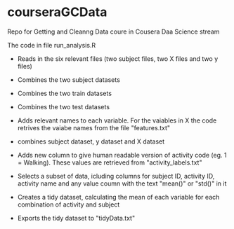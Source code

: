 courseraGCData
==============

Repo for Getting and Cleanng Data coure in Cousera Daa Science stream


The code in file run_analysis.R
- Reads in the six relevant files (two subject files, two X files and two y files)

- Combines the two subject datasets
- Combines the two train datasets
- Combines the two test datasets

- Adds relevant names to each variable. For the vaiables in X the code retrives the vaiabe names from the file "features.txt"

- combines subject dataset, y dataset and X dataset

- Adds new column to give human readable version of activity code (eg. 1 = Walking). These values are retrieved from "activity_labels.txt"

- Selects a subset of data, icluding columns for subject ID, activity ID, activity name and any value coumn with the text "mean()" or "std()" in it

- Creates a tidy dataset, calculating the mean of each variable for each combination of activity and subject

- Exports the tidy dataset to "tidyData.txt"